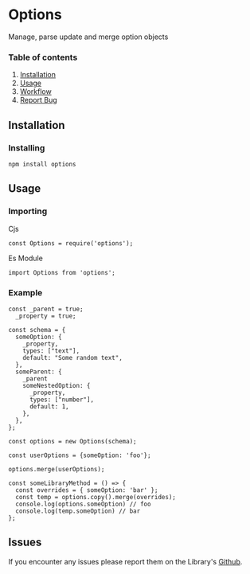 # Options

Manage, parse update and merge option objects

### Table of contents

1. [ Installation](#Install)
2. [ Usage](#usage)
3. [ Workflow](#workflow)
4. [ Report Bug](#bugs)

<a name="Install"></a>

## Installation

### Installing

```
npm install options
```
<a name="Install"></a>

## Usage

### Importing

Cjs

```
const Options = require('options');
```

Es Module

```
import Options from 'options';
```

### Example

```
const _parent = true;
  _property = true;

const schema = {
  someOption: {
    _property,
    types: ["text"],
    default: "Some random text",
  },
  someParent: {
    _parent
    someNestedOption: {
      _property,
      types: ["number"],
      default: 1,
    },
  },
};

const options = new Options(schema);

const userOptions = {someOption: 'foo'};

options.merge(userOptions);

const someLibraryMethod = () => {
  const overrides = { someOption: 'bar' };
  const temp = options.copy().merge(overrides);
  console.log(options.someOption) // foo
  console.log(temp.someOption) // bar
};
```

<a name="bugs"></a>

## Issues

If you encounter any issues please report them on the Library's [Github](https://github.com/JazzBrown1/options/issues).
